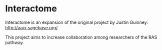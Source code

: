 Interactome
===========

Interactome is an expansion of the original project by Justin Guinney: http://aacr.sagebase.org/

This project aims to increase collaboration among researchers of the RAS pathway.

